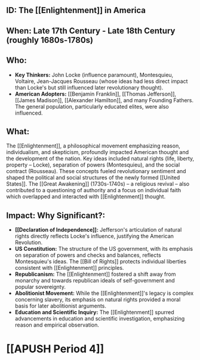 ## ID: The [[Enlightenment]] in America

## When: Late 17th Century - Late 18th Century (roughly 1680s-1780s)

## Who: 
* **Key Thinkers:** John Locke (influence paramount), Montesquieu, Voltaire, Jean-Jacques Rousseau (whose ideas had less direct impact than Locke's but still influenced later revolutionary thought).
* **American Adopters:** [[Benjamin Franklin]], [[Thomas Jefferson]], [[James Madison]], [[Alexander Hamilton]], and many Founding Fathers.  The general population, particularly educated elites, were also influenced.

## What: 
The [[Enlightenment]], a philosophical movement emphasizing reason, individualism, and skepticism, profoundly impacted American thought and the development of the nation.  Key ideas included natural rights (life, liberty, property – Locke), separation of powers (Montesquieu), and the social contract (Rousseau). These concepts fueled revolutionary sentiment and shaped the political and social structures of the newly formed [[United States]].  The [[Great Awakening]] (1730s-1740s) – a religious revival – also contributed to a questioning of authority and a focus on individual faith which overlapped and interacted with [[Enlightenment]] thought.

## Impact: Why Significant?:
* **[[Declaration of Independence]]:** Jefferson's articulation of natural rights directly reflects Locke's influence, justifying the American Revolution.
* **US Constitution:** The structure of the US government, with its emphasis on separation of powers and checks and balances, reflects Montesquieu's ideas. The [[Bill of Rights]] protects individual liberties consistent with [[Enlightenment]] principles.
* **Republicanism:** The [[Enlightenment]] fostered a shift away from monarchy and towards republican ideals of self-government and popular sovereignty.
* **Abolitionist Movement:**  While the [[Enlightenment]]'s legacy is complex concerning slavery, its emphasis on natural rights provided a moral basis for later abolitionist arguments.
* **Education and Scientific Inquiry:** The [[Enlightenment]] spurred advancements in education and scientific investigation, emphasizing reason and empirical observation.


# [[APUSH Period 4]]
